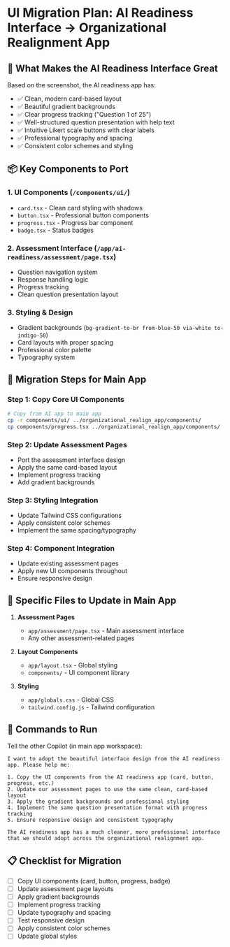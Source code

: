 # UI Migration Plan: AI Readiness Interface → Organizational Realignment App

## 🎨 What Makes the AI Readiness Interface Great

Based on the screenshot, the AI readiness app has:
- ✅ Clean, modern card-based layout
- ✅ Beautiful gradient backgrounds
- ✅ Clear progress tracking ("Question 1 of 25")
- ✅ Well-structured question presentation with help text
- ✅ Intuitive Likert scale buttons with clear labels
- ✅ Professional typography and spacing
- ✅ Consistent color schemes and styling

## 📦 Key Components to Port

### 1. **UI Components** (`/components/ui/`)
- `card.tsx` - Clean card styling with shadows
- `button.tsx` - Professional button components
- `progress.tsx` - Progress bar component
- `badge.tsx` - Status badges

### 2. **Assessment Interface** (`/app/ai-readiness/assessment/page.tsx`)
- Question navigation system
- Response handling logic
- Progress tracking
- Clean question presentation layout

### 3. **Styling & Design**
- Gradient backgrounds (`bg-gradient-to-br from-blue-50 via-white to-indigo-50`)
- Card layouts with proper spacing
- Professional color palette
- Typography system

## 🚀 Migration Steps for Main App

### Step 1: Copy Core UI Components
```bash
# Copy from AI app to main app
cp -r components/ui/ ../organizational_realign_app/components/
cp components/progress.tsx ../organizational_realign_app/components/
```

### Step 2: Update Assessment Pages
- Port the assessment interface design
- Apply the same card-based layout
- Implement progress tracking
- Add gradient backgrounds

### Step 3: Styling Integration
- Update Tailwind CSS configurations
- Apply consistent color schemes
- Implement the same spacing/typography

### Step 4: Component Integration
- Update existing assessment pages
- Apply new UI components throughout
- Ensure responsive design

## 🎯 Specific Files to Update in Main App

1. **Assessment Pages**
   - `app/assessment/page.tsx` - Main assessment interface
   - Any other assessment-related pages

2. **Layout Components**
   - `app/layout.tsx` - Global styling
   - `components/` - UI component library

3. **Styling**
   - `app/globals.css` - Global CSS
   - `tailwind.config.js` - Tailwind configuration

## 🔧 Commands to Run

Tell the other Copilot (in main app workspace):

```
I want to adopt the beautiful interface design from the AI readiness app. Please help me:

1. Copy the UI components from the AI readiness app (card, button, progress, etc.)
2. Update our assessment pages to use the same clean, card-based layout
3. Apply the gradient backgrounds and professional styling
4. Implement the same question presentation format with progress tracking
5. Ensure responsive design and consistent typography

The AI readiness app has a much cleaner, more professional interface that we should adopt across the organizational realignment app.
```

## 📋 Checklist for Migration

- [ ] Copy UI components (card, button, progress, badge)
- [ ] Update assessment page layouts
- [ ] Apply gradient backgrounds
- [ ] Implement progress tracking
- [ ] Update typography and spacing
- [ ] Test responsive design
- [ ] Apply consistent color schemes
- [ ] Update global styles
